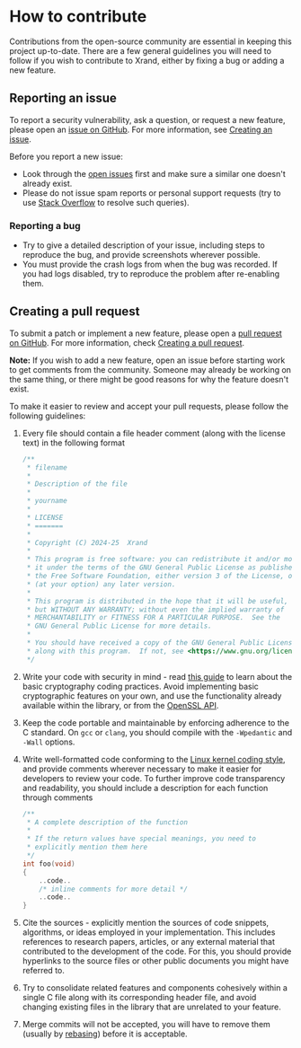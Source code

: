 # How to contribute

Contributions from the open-source community are essential in keeping this project up-to-date. There are a few general guidelines you will need to follow if you wish to contribute to Xrand, either by fixing a bug or adding a new feature.

## Reporting an issue

To report a security vulnerability, ask a question, or request a new feature, please open an [issue on GitHub](https://github.com/vibhav950/Xrand/issues/). For more information, see [Creating an issue](https://docs.github.com/en/issues/tracking-your-work-with-issues/creating-an-issue).

Before you report a new issue:

* Look through the [open issues](https://github.com/vibhav950/Xrand/issues) first and make sure a similar one doesn't already exist.
* Please do not issue spam reports or personal support requests (try to use [Stack Overflow](https://stackoverflow.com/) to resolve such queries).

### Reporting a bug

* Try to give a detailed description of your issue, including steps to reproduce the bug, and provide screenshots wherever possible.
* You must provide the crash logs from when the bug was recorded. If you had logs disabled, try to reproduce the problem after re-enabling them.

## Creating a pull request

To submit a patch or implement a new feature, please open a [pull request on GitHub](https://github.com/vibhav950/Xrand/pulls). For more information, check [Creating a pull request](https://docs.github.com/en/pull-requests/collaborating-with-pull-requests/proposing-changes-to-your-work-with-pull-requests/creating-a-pull-request).

**Note:** If you wish to add a new feature, open an issue before starting work to get comments from the community. Someone may already be working on the same thing, or there might be good reasons for why the feature doesn't exist.

To make it easier to review and accept your pull requests, please follow the following guidelines:

1. Every file should contain a file header comment (along with the license text) in the following format

   ```c
   /**
    * filename
    *
    * Description of the file
    *
    * yourname
    *
    * LICENSE
    * =======
    *
    * Copyright (C) 2024-25  Xrand
    *
    * This program is free software: you can redistribute it and/or modify
    * it under the terms of the GNU General Public License as published by
    * the Free Software Foundation, either version 3 of the License, or
    * (at your option) any later version.
    *
    * This program is distributed in the hope that it will be useful,
    * but WITHOUT ANY WARRANTY; without even the implied warranty of
    * MERCHANTABILITY or FITNESS FOR A PARTICULAR PURPOSE.  See the
    * GNU General Public License for more details.
    *
    * You should have received a copy of the GNU General Public License
    * along with this program.  If not, see <https://www.gnu.org/licenses/>.
    */
   ```

2. Write your code with security in mind - read [this guide](https://github.com/veorq/cryptocoding) to learn about the basic cryptography coding practices. Avoid implementing basic cryptographic features on your own, and use the functionality already available within the library, or from the [OpenSSL API](https://www.openssl.org/docs/index.html).
3. Keep the code portable and maintainable by enforcing adherence to the C standard. On `gcc` or `clang`, you should compile with the `-Wpedantic` and `-Wall` options.
4. Write well-formatted code conforming to the [Linux kernel coding style](https://www.kernel.org/doc/html/v4.10/process/coding-style.html), and provide comments wherever necessary to make it easier for developers to review your code. To further improve code transparency and readability, you should include a description for each function through comments

   ```c
   /**
    * A complete description of the function
    *
    * If the return values have special meanings, you need to
    * explicitly mention them here
    */
   int foo(void)
   {
       ..code..
       /* inline comments for more detail */
       ..code..
   }
   ```

5. Cite the sources - explicitly mention the sources of code snippets, algorithms, or ideas employed in your implementation. This includes references to research papers, articles, or any external material that contributed to the development of the code. For this, you should provide hyperlinks to the source files or other public documents you might have referred to.
6. Try to consolidate related features and components cohesively within a single C file along with its corresponding header file, and avoid changing existing files in the library that are unrelated to your feature.
7. Merge commits will not be accepted, you will have to remove them (usually by [rebasing](https://git-scm.com/book/en/v2/Git-Branching-Rebasing)) before it is acceptable.
